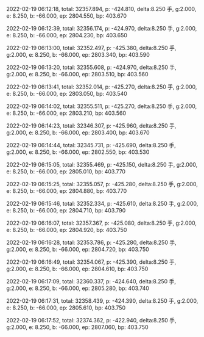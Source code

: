 2022-02-19 06:12:18, total: 32357.894, p: -424.810, delta:8.250 手, g:2.000, e: 8.250, b: -66.000, ep: 2804.550, bp: 403.670

2022-02-19 06:12:39, total: 32356.174, p: -424.970, delta:8.250 手, g:2.000, e: 8.250, b: -66.000, ep: 2804.230, bp: 403.650

2022-02-19 06:13:00, total: 32352.497, p: -425.380, delta:8.250 手, g:2.000, e: 8.250, b: -66.000, ep: 2803.340, bp: 403.590

2022-02-19 06:13:20, total: 32355.608, p: -424.970, delta:8.250 手, g:2.000, e: 8.250, b: -66.000, ep: 2803.510, bp: 403.560

2022-02-19 06:13:41, total: 32352.014, p: -425.270, delta:8.250 手, g:2.000, e: 8.250, b: -66.000, ep: 2803.050, bp: 403.540

2022-02-19 06:14:02, total: 32355.511, p: -425.270, delta:8.250 手, g:2.000, e: 8.250, b: -66.000, ep: 2803.210, bp: 403.560

2022-02-19 06:14:23, total: 32346.307, p: -425.960, delta:8.250 手, g:2.000, e: 8.250, b: -66.000, ep: 2803.400, bp: 403.670

2022-02-19 06:14:44, total: 32345.731, p: -425.690, delta:8.250 手, g:2.000, e: 8.250, b: -66.000, ep: 2802.550, bp: 403.530

2022-02-19 06:15:05, total: 32355.469, p: -425.150, delta:8.250 手, g:2.000, e: 8.250, b: -66.000, ep: 2805.010, bp: 403.770

2022-02-19 06:15:25, total: 32355.057, p: -425.280, delta:8.250 手, g:2.000, e: 8.250, b: -66.000, ep: 2804.880, bp: 403.770

2022-02-19 06:15:46, total: 32352.334, p: -425.610, delta:8.250 手, g:2.000, e: 8.250, b: -66.000, ep: 2804.710, bp: 403.790

2022-02-19 06:16:07, total: 32357.367, p: -425.080, delta:8.250 手, g:2.000, e: 8.250, b: -66.000, ep: 2804.920, bp: 403.750

2022-02-19 06:16:28, total: 32353.786, p: -425.280, delta:8.250 手, g:2.000, e: 8.250, b: -66.000, ep: 2804.720, bp: 403.750

2022-02-19 06:16:49, total: 32354.067, p: -425.390, delta:8.250 手, g:2.000, e: 8.250, b: -66.000, ep: 2804.610, bp: 403.750

2022-02-19 06:17:09, total: 32360.337, p: -424.640, delta:8.250 手, g:2.000, e: 8.250, b: -66.000, ep: 2805.280, bp: 403.740

2022-02-19 06:17:31, total: 32358.439, p: -424.390, delta:8.250 手, g:2.000, e: 8.250, b: -66.000, ep: 2805.610, bp: 403.750

2022-02-19 06:17:52, total: 32374.362, p: -422.940, delta:8.250 手, g:2.000, e: 8.250, b: -66.000, ep: 2807.060, bp: 403.750
